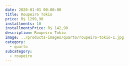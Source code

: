 ```yaml
---
date: 2020-01-01 00:00:00
title: Roupeiro Tokio
price: R$ 1299,90
installments: 10
installmentsPrice: R$ 142,90
description: Roupeiro Tokio
image: ../products-images/quarto/roupeiro-tokio-1.jpg
category:
  - quarto
subcategory:
  - roupeiro
---
```

